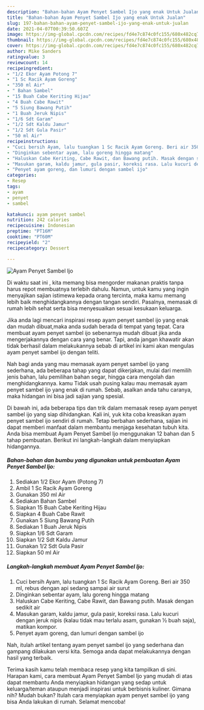 ```yaml
---
description: "Bahan-bahan Ayam Penyet Sambel Ijo yang enak Untuk Jualan"
title: "Bahan-bahan Ayam Penyet Sambel Ijo yang enak Untuk Jualan"
slug: 197-bahan-bahan-ayam-penyet-sambel-ijo-yang-enak-untuk-jualan
date: 2021-04-07T00:39:50.607Z
image: https://img-global.cpcdn.com/recipes/fd4e7c874c0fc155/680x482cq70/ayam-penyet-sambel-ijo-foto-resep-utama.jpg
thumbnail: https://img-global.cpcdn.com/recipes/fd4e7c874c0fc155/680x482cq70/ayam-penyet-sambel-ijo-foto-resep-utama.jpg
cover: https://img-global.cpcdn.com/recipes/fd4e7c874c0fc155/680x482cq70/ayam-penyet-sambel-ijo-foto-resep-utama.jpg
author: Mike Sanders
ratingvalue: 3
reviewcount: 14
recipeingredient:
- "1/2 Ekor Ayam Potong 7"
- "1 Sc Racik Ayam Goreng"
- "350 ml Air"
- " Bahan Sambel"
- "15 Buah Cabe Keriting Hijau"
- "4 Buah Cabe Rawit"
- "5 Siung Bawang Putih"
- "1 Buah Jeruk Nipis"
- "1/6 Sdt Garam"
- "1/2 Sdt Kaldu Jamur"
- "1/2 Sdt Gula Pasir"
- "50 ml Air"
recipeinstructions:
- "Cuci bersih Ayam, lalu tuangkan 1 Sc Racik Ayam Goreng. Beri air 350 ml, rebus dengan api sedang sampai air surut"
- "Dinginkan sebentar ayam, lalu goreng hingga matang"
- "Haluskan Cabe Keriting, Cabe Rawit, dan Bawang putih. Masak dengan sedikit air"
- "Masukan garam, kaldu jamur, gula pasir, koreksi rasa. Lalu kucuri dengan jeruk nipis (kalau tidak mau terlalu asam, gunakan ½ buah saja), matikan kompor."
- "Penyet ayam goreng, dan lumuri dengan sambel ijo"
categories:
- Resep
tags:
- ayam
- penyet
- sambel

katakunci: ayam penyet sambel 
nutrition: 242 calories
recipecuisine: Indonesian
preptime: "PT16M"
cooktime: "PT60M"
recipeyield: "2"
recipecategory: Dessert

---
```



![Ayam Penyet Sambel Ijo](https://img-global.cpcdn.com/recipes/fd4e7c874c0fc155/680x482cq70/ayam-penyet-sambel-ijo-foto-resep-utama.jpg)

Di waktu  saat ini , kita memang bisa mengorder makanan praktis tanpa harus repot membuatnya terlebih dahulu. Namun, untuk kamu yang ingin menyajikan sajian istimewa kepada orang tercinta, maka kamu memang lebih baik menghidangkannya dengan tangan sendiri. Pasalnya, memasak di rumah lebih sehat serta bisa menyesuaikan sesuai kesukaan keluarga.

Jika anda lagi mencari inspirasi resep ayam penyet sambel ijo yang enak dan mudah dibuat,maka anda sudah berada di tempat yang tepat. Cara membuat ayam penyet sambel ijo  sebenarnya mudah dibuat jika anda mengerjakannya dengan cara yang benar. Tapi, anda jangan khawatir akan tidak berhasil dalam melakukannya 
sebab di artikel ini kami akan mengulas ayam penyet sambel ijo dengan teliti.  



Nah bagi anda yang mau memasak ayam penyet sambel ijo yang sederhana, ada beberapa tahap yang dapat dikerjakan, mulai dari memilih jenis bahan, lalu pemilihan bahan segar, hingga cara mengolah dan menghidangkannya. kamu Tidak usah pusing kalau mau memasak ayam penyet sambel ijo yang enak di rumah. Sebab, asalkan anda  tahu caranya, maka hidangan ini bisa jadi sajian yang spesial.

Di bawah ini, ada beberapa tips dan trik dalam memasak resep ayam penyet sambel ijo yang siap dihidangkan. Kali ini, yuk kita coba kreasikan ayam penyet sambel ijo sendiri di rumah. Tetap berbahan sederhana, sajian ini dapat memberi manfaat dalam membantu menjaga kesehatan tubuh kita. Anda bisa membuat Ayam Penyet Sambel Ijo menggunakan 12 bahan dan 5 tahap pembuatan. Berikut ini langkah-langkah dalam menyiapkan hidangannya.

<!--inarticleads1-->

##### Bahan-bahan dan bumbu yang digunakan untuk pembuatan Ayam Penyet Sambel Ijo:

1. Sediakan 1/2 Ekor Ayam (Potong 7)
1. Ambil 1 Sc Racik Ayam Goreng
1. Gunakan 350 ml Air
1. Sediakan  Bahan Sambel
1. Siapkan 15 Buah Cabe Keriting Hijau
1. Siapkan 4 Buah Cabe Rawit
1. Gunakan 5 Siung Bawang Putih
1. Sediakan 1 Buah Jeruk Nipis
1. Siapkan 1/6 Sdt Garam
1. Siapkan 1/2 Sdt Kaldu Jamur
1. Gunakan 1/2 Sdt Gula Pasir
1. Siapkan 50 ml Air




<!--inarticleads2-->

##### Langkah-langkah membuat Ayam Penyet Sambel Ijo:

1. Cuci bersih Ayam, lalu tuangkan 1 Sc Racik Ayam Goreng. Beri air 350 ml, rebus dengan api sedang sampai air surut
1. Dinginkan sebentar ayam, lalu goreng hingga matang
1. Haluskan Cabe Keriting, Cabe Rawit, dan Bawang putih. Masak dengan sedikit air
1. Masukan garam, kaldu jamur, gula pasir, koreksi rasa. Lalu kucuri dengan jeruk nipis (kalau tidak mau terlalu asam, gunakan ½ buah saja), matikan kompor.
1. Penyet ayam goreng, dan lumuri dengan sambel ijo




Nah, itulah artikel tentang  ayam penyet sambel ijo  yang sederhana dan gampang dilakukan versi kita. Semoga anda dapat melakukannya dengan hasil yang terbaik. 

Terima kasih kamu telah membaca resep yang kita tampilkan di sini. Harapan kami, cara membuat  Ayam Penyet Sambel Ijo yang mudah di atas dapat membantu Anda menyiapkan hidangan yang sedap untuk keluarga/teman ataupun menjadi inspirasi untuk berbisnis kuliner. Gimana nih? Mudah bukan? Itulah cara menyiapkan ayam penyet sambel ijo yang bisa Anda lakukan di rumah. Selamat mencoba!


